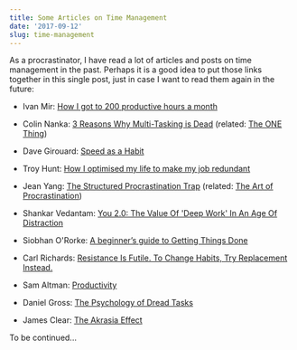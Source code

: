 ```yaml
---
title: Some Articles on Time Management
date: '2017-09-12'
slug: time-management
---
```


As a procrastinator, I have read a lot of articles and posts on time management in the past. Perhaps it is a good idea to put those links together in this single post, just in case I want to read them again in the future:

- Ivan Mir: [How I got to 200 productive hours a month](https://qotoqot.com/blog/improving-focus/)

- Colin Nanka: [3 Reasons Why Multi-Tasking is Dead](https://colinnanka.com/2017/09/05/3-reasons-why-multi-tasking-is-dead/) (related: [The ONE Thing](http://a.co/3qb6DqS))

- Dave Girouard: [Speed as a Habit](http://firstround.com/review/speed-as-a-habit/)

- Troy Hunt: [How I optimised my life to make my job redundant](https://www.troyhunt.com/how-i-optimised-my-life-to-make-my-job/)

- Jean Yang: [The Structured Procrastination Trap](http://jxyzabc.blogspot.com/2016/12/the-structured-procrastination-trap.html) (related: [The Art of Procrastination](http://a.co/bTrPSTh))

- Shankar Vedantam: [You 2.0: The Value Of 'Deep Work' In An Age Of Distraction](http://www.npr.org/2017/07/25/539092670/you-2-0-the-value-of-deep-work-in-an-age-of-distraction)

- Siobhan O'Rorke: [A beginner’s guide to Getting Things Done](https://blog.zenkit.com/a-beginners-guide-to-getting-things-done-3cc1a5123b98)

- Carl Richards: [Resistance Is Futile. To Change Habits, Try Replacement Instead.](https://nyti.ms/2GIo0mb)

- Sam Altman: [Productivity](http://blog.samaltman.com/productivity)

- Daniel Gross: [The Psychology of Dread Tasks](https://dcgross.com/accomplish-dread-tasks/)

- James Clear: [The Akrasia Effect](https://jamesclear.com/akrasia)

To be continued...
